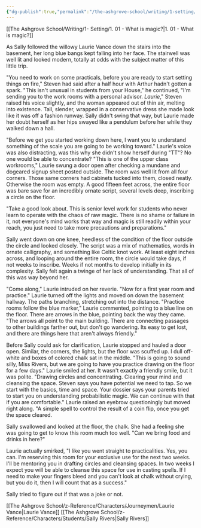 ```yaml
---
{"dg-publish":true,"permalink":"/the-ashgrove-school/writing/1-setting/1-02a-lab-work-sally-s-pov/"}
---
```


[[The Ashgrove School/Writing/1- Setting/1. 01 - What is magic?\|1. 01 - What is magic?]]

As Sally followed the willowy Laurie Vance down the stairs into the basement, her long blue bangs kept falling into her face. The stairwell was well lit and looked modern, totally at odds with the subject matter of this little trip.

"You need to work on some practicals, before you are ready to start setting things on fire," Steven had said after a half hour with Arthur hadn't gotten a spark. "This isn't unusual in students from your House," he continued, "I'm sending you to the work rooms with a personal advisor. *Laurie*," Steven raised his voice slightly, and the woman appeared out of thin air, melting into existence. Tall, slender, wrapped in a conservative dress she made look like it was off a fashion runway. Sally didn't swing that way, but Laurie made her doubt herself as her hips swayed like a pendulum before her while they walked down a hall. 

"Before we get you started working down here, I want you to understand something of the scale you are going to be working toward." Laurie's voice was also distracting, was this why she didn't show herself during "TT"? No one would be able to concentrate? "This is one of the upper class workrooms," Laurie swung a door open after checking a mundane and dogeared signup sheet posted outside. The room was well lit from all four corners. Those same corners had cabinets tucked into them, closed neatly. Otherwise the room was empty. A good fifteen feet across, the entire floor was bare save for an incredibly ornate script, several levels deep, inscribing a circle on the floor. 

"Take a good look about. This is senior level work for students who never learn to operate with the chaos of raw magic. There is no shame or failure in it, not everyone's mind works that way and magic is still readily within your reach, you just need to take more precautions and preparations."

Sally went down on one knee, heedless of the condition of the floor outside the circle and looked closely. The script was a mix of mathematics, words in ornate calligraphy, and something like Celtic knot work. At least eight inches across, and looping around the entire room, the circle would take days, if not weeks to inscribe. Weeks if not months to develop initially in its complexity. Sally felt again a twinge of her lack of understanding. That all of this was way beyond her.

"Come along," Laurie intruded on her reverie. "Now for a first year room and practice." Laurie turned off the lights and moved on down the basement hallway. The paths branching, stretching out into the distance. "Practice rooms follow the blue marker," Laurie commented, pointing to a blue line on the floor. There are arrows in the blue, pointing back the way they came. "The arrows all point to the main building. There are connecting passages to other buildings farther out, but don't go wandering. Its easy to get lost, and there are things here that aren't always friendly."

Before Sally could ask for clarification, Laurie stopped and hauled a door open. Similar, the corners, the lights, but the floor was scuffed up. I dull off-white and boxes of colored chalk sat in the middle. "This is going to sound silly, Miss Rivers, but we are going to have you practice drawing on the floor for a few days." Laurie smiled at her. It wasn't exactly a friendly smile, but it was polite. "Drawing circles and concentrating. Clearing your mind and cleansing the space. Steven says you have potential we need to tap. So we start with the basics, time and space. Your dossier says your parents tried to start you on understanding probabilistic magic. We can continue with that if you are comfortable." Laurie raised an eyebrow questioningly but moved right along. "A simple spell to control the result of a coin flip, once you get the space cleared.

Sally swallowed and looked at the floor, the chalk. She had a feeling she was going to get to know this room much too well. "Can we bring food and drinks in here?" 

Laurie actually smirked, "I like you went straight to practicalities. Yes, you can. I'm reserving this room for your exclusive use for the next two weeks. I'll be mentoring you in drafting circles and cleansing spaces. In two weeks I expect you will be able to cleanse this space for use in casting spells. If I need to make your fingers bleed and you can't look at chalk without crying, but you do it, then I will count that as a success."

Sally tried to figure out if that was a joke or not.

[[The Ashgrove School/z-Reference/Characters/Journeymen/Laurie Vance\|Laurie Vance]]
[[The Ashgrove School/z-Reference/Characters/Students/Sally Rivers\|Sally Rivers]]

